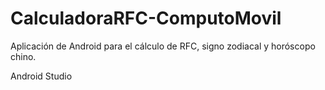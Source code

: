 # CalculadoraRFC-ComputoMovil
Aplicación de Android para el cálculo de RFC, signo zodiacal y horóscopo chino.

Android Studio
